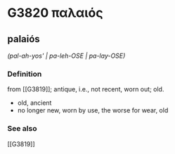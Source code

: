 # G3820 παλαιός

## palaiós

_(pal-ah-yos' | pa-leh-OSE | pa-lay-OSE)_

### Definition

from [[G3819]]; antique, i.e., not recent, worn out; old.

- old, ancient
- no longer new, worn by use, the worse for wear, old

### See also

[[G3819]]

